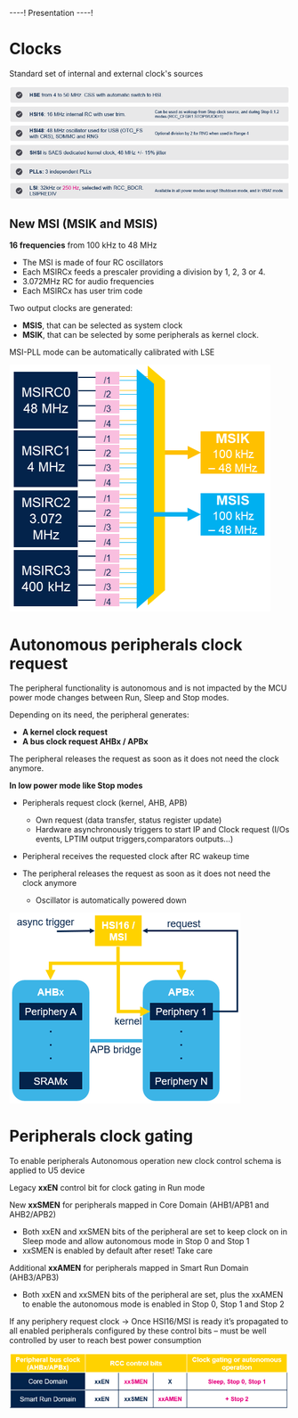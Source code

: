 ----!
Presentation
----!

# Clocks
Standard set of internal and external clock's sources

![image](./img/clock.png)

## New MSI (MSIK and MSIS)
**16 frequencies** from 100 kHz to 48 MHz

- The MSI is made of four RC oscillators
- Each MSIRCx feeds a prescaler providing a division by 1, 2, 3 or 4.
- 3.072MHz RC for audio frequencies
- Each MSIRCx has user trim code

Two output clocks are generated:

- **MSIS**, that can be selected as system clock
- **MSIK**, that can be selected by some peripherals as kernel clock. 

MSI-PLL mode can be automatically calibrated with LSE

![image](./img/msi.png)

# Autonomous peripherals clock request
The peripheral functionality is autonomous and is not impacted by the MCU power mode changes between Run, Sleep and Stop modes.

Depending on its need, the peripheral generates:

- **A kernel clock request**
- **A bus clock request AHBx / APBx**

The peripheral releases the request as soon as it does not need the clock anymore. 

**In low power mode like Stop modes**

- Peripherals request clock (kernel, AHB, APB)

  - Own request (data transfer, status register update)
  - Hardware asynchronously triggers to start IP and Clock request (I/Os events, LPTIM output triggers,comparators outputs…)


- Peripheral receives the requested clock after RC wakeup time

- The peripheral releases the request as soon as it does not need the clock anymore
  - Oscillator is automatically powered down

![image](./img/clock_request.png)

# Peripherals clock gating
To enable peripherals Autonomous operation new clock control schema is applied to U5 device

Legacy **xxEN** control bit for clock gating in Run mode

New **xxSMEN** for peripherals mapped in Core Domain (AHB1/APB1 and AHB2/APB2)

- Both xxEN and xxSMEN bits of the peripheral are set to keep clock on in Sleep mode and allow autonomous mode in Stop 0 and Stop 1
- xxSMEN is enabled by default after reset! Take care

Additional **xxAMEN** for peripherals mapped in Smart Run Domain (AHB3/APB3)

- Both xxEN and xxSMEN bits of the peripheral are set, plus the xxAMEN to enable the autonomous mode is enabled in Stop 0, Stop 1 and Stop 2

<awarning> 
If any periphery request clock -> Once HSI16/MSI is ready it’s propagated to all enabled peripherals configured by these control bits – must be well controlled by user to reach best power consumption
</awarning>
<p> </p>

![image](./img/gating.png)
